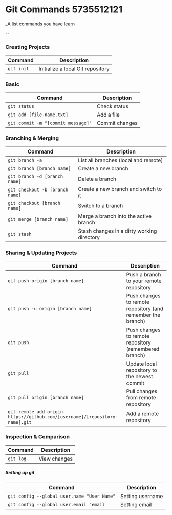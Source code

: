 Git Commands                                                                                                            5735512121
============

_A list commands you have learn


--

### Creating Projects

| Command | Description |
| ------- | ----------- |
| `git init` | Initialize a local Git repository |

### Basic 

| Command | Description |
| ------- | ----------- |
| `git status` | Check status |
| `git add [file-name.txt]` | Add a file |
| `git commit -m "[commit message]"` | Commit changes |

### Branching & Merging

| Command | Description |
| ------- | ----------- |
| `git branch -a` | List all branches (local and remote) |
| `git branch [branch name]` | Create a new branch |
| `git branch -d [branch name]` | Delete a branch |
| `git checkout -b [branch name]` | Create a new branch and switch to it |
| `git checkout [branch name]` | Switch to a branch |
| `git merge [branch name]` | Merge a branch into the active branch |
| `git stash` | Stash changes in a dirty working directory |

### Sharing & Updating Projects

| Command | Description |
| ------- | ----------- |
| `git push origin [branch name]` | Push a branch to your remote repository |
| `git push -u origin [branch name]` | Push changes to remote repository (and remember the branch) |
| `git push` | Push changes to remote repository (remembered branch) |
| `git pull` | Update local repository to the newest commit |
| `git pull origin [branch name]` | Pull changes from remote repository |
| `git remote add origin https://github.com/[username]/[repository-name].git` | Add a remote repository |

### Inspection & Comparison

| Command | Description |
| ------- | ----------- |
| `git log` | View changes |

##### Setting up git
| Command | Description |
| ------- | ----------- |
| `git config --global user.name "User Name"` | Setting username |
| `git config --global user.email "email` | Setting email |

